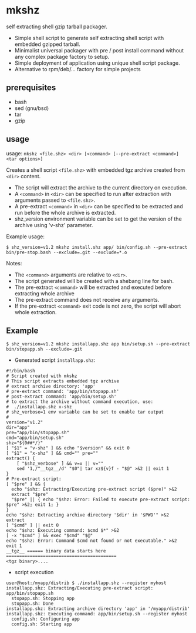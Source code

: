 # mkshz
self extracting shell gzip tarball packager.  
* Simple shell script to generate self extracting shell script with embedded gzipped tarball.  
* Minimalist universal packager with pre / post install command without any complex package factory to setup.  
* Simple deployment of application using unique shell script package.
* Alternative to rpm/deb/... factory for simple projects

## prerequisites

* bash
* sed (gnu/bsd)
* tar
* gzip

## usage

usage: `mkshz <file.shz> <dir> [<command> [--pre-extract <command>] <tar options>]`

Creates a shell script `<file.shz>` with embedded tgz archive created from `<dir>` content.
* The script will extract the archive to the current directory on execution.
* A `<command>` in `<dir>` can be specified to run after extraction with arguments passed to `<file.shz>`.
* A pre-extract `<command>` in `<dir>` can be specified to be extracted and run before the whole archive is extracted.
* shz_version environment variable can be set to get the version of the archive using 'v-shz' parameter.

Example usage:
```
$ shz_version=v1.2 mkshz install.shz app/ bin/config.sh --pre-extract bin/pre-stop.bash --exclude=.git --exclude=*.o
```
Notes:
* The `<command>` arguments are relative to `<dir>`.
* The script generated will be created with a shebang line for bash.
* The pre-extract `<command>` will be extracted and executed before extracting whole archive
* The pre-extract command does not receive any arguments.
* If the pre-extract `<command>` exit code is not zero, the script will abort whole extraction.

## Example

```
$ shz_version=v1.2 mkshz installapp.shz app bin/setup.sh --pre-extract bin/stopapp.sh --exclude=.git
```

* Generated script `installapp.shz`:
```
#!/bin/bash
# Script created with mkshz
# This script extracts embedded tgz archive
# extract archive directory: 'app'
# pre-extract command: 'app/bin/stopapp.sh'
# post-extract command: 'app/bin/setup.sh'
# to extract the archive without command execution, use:
#  ./installapp.shz x-shz
# shz_verbose=1 env variable can be set to enable tar output
#
version="v1.2"
dir="app"
pre="app/bin/stopapp.sh"
cmd="app/bin/setup.sh"
shz="${0##*/}"
[ "$1" = "v-shz" ] && echo "$version" && exit 0
[ "$1" = "x-shz" ] && cmd="" pre=""
extract() {
    [ "$shz_verbose" ] && v=v || v=""
    sed '1,/^__tgz__/d' "$0"| tar xz${v}f - "$@" >&2 || exit 1
}
# Pre-extract script:
[ "$pre" ] && {
  echo "$shz: Extracting/Executing pre-extract script ($pre)" >&2
  extract "$pre"
  "$pre" || { echo "$shz: Error: Failed to execute pre-extract script: $pre" >&2; exit 1; }
}
echo "$shz: Extracting archive directory '$dir' in '$PWD'" >&2
extract
[ "$cmd" ] || exit 0
echo "$shz: Executing command: $cmd $*" >&2
[ -x "$cmd" ] && exec "$cmd" "$@"
echo "$shz: Error: Command $cmd not found or not executable." >&2
exit 1
__tgz__ ====== binary data starts here ==========================================
<tgz binary>....
```
* script execution
```
user@host:/myapp/distrib $ ./installapp.shz --register myhost
installapp.shz: Extracting/Executing pre-extract script: app/bin/stopapp.sh
  stopapp.sh: Stopping app
  stopapp.sh: Done
installapp.shz: Extracting archive directory 'app' in '/myapp/distrib'
installapp.shz: Executing command: app/bin/setup.sh --register myhost
  config.sh: Configuring app
  config.sh: Starting app
```
